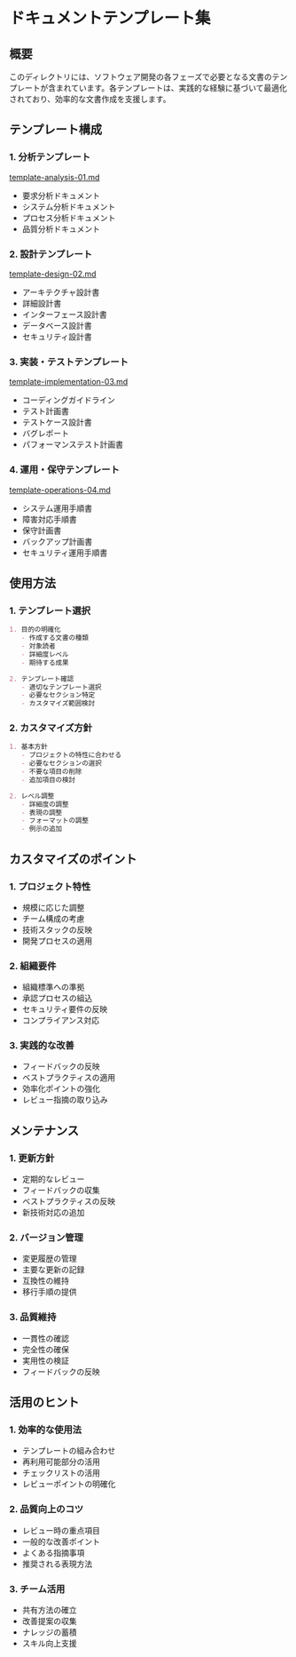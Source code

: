 # ドキュメントテンプレート集

## 概要
このディレクトリには、ソフトウェア開発の各フェーズで必要となる文書のテンプレートが含まれています。各テンプレートは、実践的な経験に基づいて最適化されており、効率的な文書作成を支援します。

## テンプレート構成

### 1. 分析テンプレート
[template-analysis-01.md](./template-analysis-01.md)
- 要求分析ドキュメント
- システム分析ドキュメント
- プロセス分析ドキュメント
- 品質分析ドキュメント

### 2. 設計テンプレート
[template-design-02.md](./template-design-02.md)
- アーキテクチャ設計書
- 詳細設計書
- インターフェース設計書
- データベース設計書
- セキュリティ設計書

### 3. 実装・テストテンプレート
[template-implementation-03.md](./template-implementation-03.md)
- コーディングガイドライン
- テスト計画書
- テストケース設計書
- バグレポート
- パフォーマンステスト計画書

### 4. 運用・保守テンプレート
[template-operations-04.md](./template-operations-04.md)
- システム運用手順書
- 障害対応手順書
- 保守計画書
- バックアップ計画書
- セキュリティ運用手順書

## 使用方法

### 1. テンプレート選択
```markdown
1. 目的の明確化
   - 作成する文書の種類
   - 対象読者
   - 詳細度レベル
   - 期待する成果

2. テンプレート確認
   - 適切なテンプレート選択
   - 必要なセクション特定
   - カスタマイズ範囲検討
```

### 2. カスタマイズ方針
```markdown
1. 基本方針
   - プロジェクトの特性に合わせる
   - 必要なセクションの選択
   - 不要な項目の削除
   - 追加項目の検討

2. レベル調整
   - 詳細度の調整
   - 表現の調整
   - フォーマットの調整
   - 例示の追加
```

## カスタマイズのポイント

### 1. プロジェクト特性
- 規模に応じた調整
- チーム構成の考慮
- 技術スタックの反映
- 開発プロセスの適用

### 2. 組織要件
- 組織標準への準拠
- 承認プロセスの組込
- セキュリティ要件の反映
- コンプライアンス対応

### 3. 実践的な改善
- フィードバックの反映
- ベストプラクティスの適用
- 効率化ポイントの強化
- レビュー指摘の取り込み

## メンテナンス

### 1. 更新方針
- 定期的なレビュー
- フィードバックの収集
- ベストプラクティスの反映
- 新技術対応の追加

### 2. バージョン管理
- 変更履歴の管理
- 主要な更新の記録
- 互換性の維持
- 移行手順の提供

### 3. 品質維持
- 一貫性の確認
- 完全性の確保
- 実用性の検証
- フィードバックの反映

## 活用のヒント

### 1. 効率的な使用法
- テンプレートの組み合わせ
- 再利用可能部分の活用
- チェックリストの活用
- レビューポイントの明確化

### 2. 品質向上のコツ
- レビュー時の重点項目
- 一般的な改善ポイント
- よくある指摘事項
- 推奨される表現方法

### 3. チーム活用
- 共有方法の確立
- 改善提案の収集
- ナレッジの蓄積
- スキル向上支援